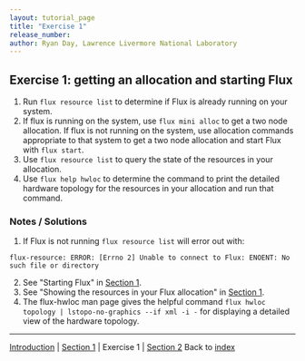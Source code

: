 ```yaml
---
layout: tutorial_page
title: "Exercise 1"
release_number:
author: Ryan Day, Lawrence Livermore National Laboratory
---
```


## Exercise 1: getting an allocation and starting Flux
1. Run `flux resource list` to determine if Flux is already running on your system.
2. If flux is running on the system, use `flux mini alloc` to get a two node allocation. If flux is not running on the system, use allocation commands appropriate to that system to get a two node allocation and start Flux with `flux start`.
3. Use `flux resource list` to query the state of the resources in your allocation.
4. Use `flux help hwloc` to determine the command to print the detailed hardware topology for the resources in your allocation and run that command.

### Notes / Solutions
1. If Flux is not running `flux resource list` will error out with:
```
flux-resource: ERROR: [Errno 2] Unable to connect to Flux: ENOENT: No such file or directory
```
2. See "Starting Flux" in [Section 1](/flux/section1).
3. See "Showing the resources in your Flux allocation" in [Section 1](/flux/section1).
4. The flux-hwloc man page gives the helpful command `flux hwloc topology | lstopo-no-graphics --if xml -i -` for displaying a detailed view of the hardware topology.

---
[Introduction](/flux/intro) | [Section 1](/flux/section1) | Exercise 1 | [Section 2](/flux/section2)
Back to [index](/flux/index)
